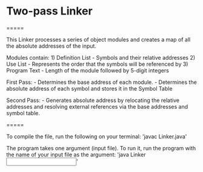 # Two-pass Linker
===== 

This Linker processes a series of object modules and creates a map of all the absolute addresses of the input. 

Modules contain:
	1) Definition List - Symbols and their relative addresses
	2) Use List - Represents the order that the symbols will be referenced by
	3) Program Text - Length of the module followed by 5-digit integers 

First Pass:
	- Determines the base address of each module.
	- Determines the absolute address of each symbol and stores it in the Symbol Table

Second Pass:
	- Generates absolute address by relocating the relative addresses and resolving external references via the base addresses and symbol table.


=====

To compile the file, run the following on your terminal:
	'javac Linker.java'

The program takes one argument (input file). To run it, run the program with the name of your input file as the argument:
	'java Linker <input file>'

	

